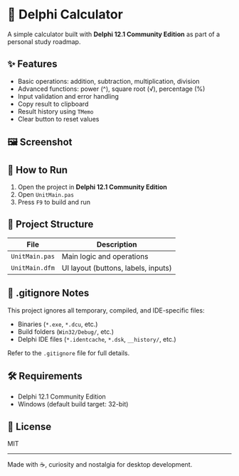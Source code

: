 # 🧮 Delphi Calculator

A simple calculator built with **Delphi 12.1 Community Edition** as part of a personal study roadmap.

## ✨ Features
- Basic operations: addition, subtraction, multiplication, division
- Advanced functions: power (^), square root (√), percentage (%)
- Input validation and error handling
- Copy result to clipboard
- Result history using `TMemo`
- Clear button to reset values

## 🖼️ Screenshot


## 🚀 How to Run
1. Open the project in **Delphi 12.1 Community Edition**
2. Open `UnitMain.pas`
3. Press `F9` to build and run

## 📁 Project Structure
| File | Description |
|------|-------------|
| `UnitMain.pas` | Main logic and operations |
| `UnitMain.dfm` | UI layout (buttons, labels, inputs) |

## 📄 .gitignore Notes
This project ignores all temporary, compiled, and IDE-specific files:
- Binaries (`*.exe`, `*.dcu`, etc.)
- Build folders (`Win32/Debug/`, etc.)
- Delphi IDE files (`*.identcache`, `*.dsk`, `__history/`, etc.)

Refer to the `.gitignore` file for full details.

## 🛠️ Requirements
- Delphi 12.1 Community Edition
- Windows (default build target: 32-bit)

## 📃 License
MIT

---
Made with ☕, curiosity and nostalgia for desktop development.
